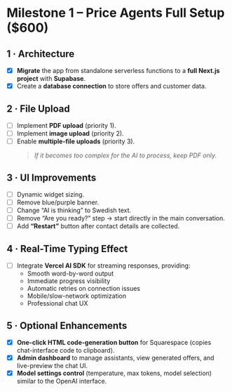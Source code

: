 # Milestone 1 – Price Agents Full Setup ($600)

## 1 · Architecture
- [x] **Migrate** the app from standalone serverless functions to a **full Next.js project** with **Supabase**.
- [x] Create a **database connection** to store offers and customer data.

## 2 · File Upload
- [ ] Implement **PDF upload** (priority 1).  
- [ ] Implement **image upload** (priority 2).  
- [ ] Enable **multiple-file uploads** (priority 3).  
  > *If it becomes too complex for the AI to process, keep PDF only.*

## 3 · UI Improvements
- [ ] Dynamic widget sizing.  
- [ ] Remove blue/purple banner.  
- [ ] Change “AI is thinking” to Swedish text.  
- [ ] Remove “Are you ready?” step → start directly in the main conversation.  
- [ ] Add **“Restart”** button after contact details are collected.

## 4 · Real-Time Typing Effect
- [ ] Integrate **Vercel AI SDK** for streaming responses, providing:  
  - Smooth word-by-word output  
  - Immediate progress visibility  
  - Automatic retries on connection issues  
  - Mobile/slow-network optimization  
  - Professional chat UX

## 5 · Optional Enhancements
- [x] **One-click HTML code-generation button** for Squarespace (copies chat-interface code to clipboard).  
- [x] **Admin dashboard** to manage assistants, view generated offers, and live-preview the chat UI.  
- [x] **Model settings control** (temperature, max tokens, model selection) similar to the OpenAI interface.